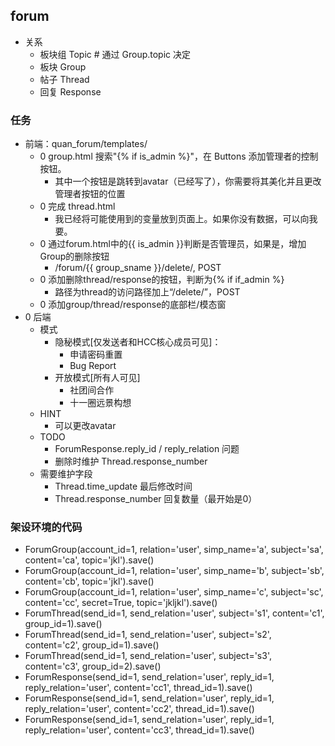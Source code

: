 ## forum
* 关系
	* 板块组	Topic	# 通过 Group.topic 决定
	* 板块	Group
	* 帖子	Thread
	* 回复	Response

### 任务
* 前端：quan_forum/templates/
	* 0 group.html 搜索"{% if is_admin %}"，在 Buttons 添加管理者的控制按钮。
		* 其中一个按钮是跳转到avatar（已经写了），你需要将其美化并且更改管理者按钮的位置
	* 0	完成 thread.html
		* 我已经将可能使用到的变量放到页面上。如果你没有数据，可以向我要。
	* 0	通过forum.html中的{{ is_admin }}判断是否管理员，如果是，增加Group的删除按钮
		* /forum/{{ group_sname }}/delete/, POST
	* 0	添加删除thread/response的按钮，判断为{% if if_admin %}
		* 路径为thread的访问路径加上“/delete/”，POST
	* 0	添加group/thread/response的底部栏/模态窗
* 0	后端
	* 模式
		* 隐秘模式[仅发送者和HCC核心成员可见]：
			* 申请密码重置
			* Bug Report
		* 开放模式[所有人可见]
			* 社团间合作
			* 十一圈远景构想
	* HINT
		* 可以更改avatar
	* TODO
		* ForumResponse.reply_id / reply_relation 问题
		* 删除时维护 Thread.response_number
	* 需要维护字段
		* Thread.time_update		最后修改时间
		* Thread.response_number	回复数量（最开始是0）

### 架设环境的代码
* ForumGroup(account_id=1, relation='user', simp_name='a', subject='sa', content='ca', topic='jkl').save()
* ForumGroup(account_id=1, relation='user', simp_name='b', subject='sb', content='cb', topic='jkl').save()
* ForumGroup(account_id=1, relation='user', simp_name='c', subject='sc', content='cc', secret=True, topic='jkljkl').save()
* ForumThread(send_id=1, send_relation='user', subject='s1', content='c1', group_id=1).save()
* ForumThread(send_id=1, send_relation='user', subject='s2', content='c2', group_id=1).save()
* ForumThread(send_id=1, send_relation='user', subject='s3', content='c3', group_id=2).save()
* ForumResponse(send_id=1, send_relation='user', reply_id=1, reply_relation='user', content='cc1', thread_id=1).save()
* ForumResponse(send_id=1, send_relation='user', reply_id=1, reply_relation='user', content='cc2', thread_id=1).save()
* ForumResponse(send_id=1, send_relation='user', reply_id=1, reply_relation='user', content='cc3', thread_id=1).save()

